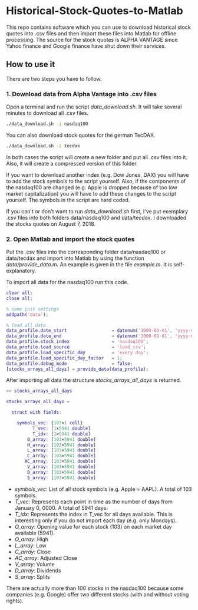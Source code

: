 # Historical-Stock-Quotes-to-Matlab

This repo contains software which you can use to download historical stock quotes into .csv files and then import these files into Matlab for offline processing. The source for the stock quotes is ALPHA VANTAGE since Yahoo finance and Google finance have shut down their services.

## How to use it

There are two steps you have to follow.

### 1. Download data from Alpha Vantage into .csv files

Open a terminal and run the script *data_download.sh*. It will take several minutes to download all .csv files.
```bash
./data_download.sh -i nasdaq100
```
You can also download stock quotes for the german TecDAX.
```bash
./data_download.sh -i tecdax
```
In both cases the script will create a new folder and put all .csv files into it. Also, it will create a compressed version of this folder.

If you want to download another index (e.g. Dow Jones, DAX) you will have to add the stock symbols to the script yourself. Also, if the components of the nasdaq100 are changed (e.g. Apple is dropped because of too low market capitalization) you will have to add these changes to the script yourself. The symbols in the script are hard coded.

If you can't or don't want to run *data_download.sh* first, I've put exemplary .csv files into both folders data/nasdaq100 and data/tecdax. I downloaded the stocks quotes on August 7, 2018.

### 2. Open Matlab and import the stock quotes

Put the .csv files into the corresponding folder data/nasdaq100 or data/tecdax and import into Matlab by using the function *data/provide_data.m*. An example is given in the file *example.m*. It is self-explanatory.

To import all data for the nasdaq100 run this code.
```matlab
clear all;
close all;

% some init settings
addpath('data');

% load all data
data_profile.date_start                 = datenum('1000-03-01', 'yyyy-mm-dd');
data_profile.date_end                   = datenum('3000-01-01', 'yyyy-mm-dd');
data_profile.stock_index                = 'nasdaq100';
data_profile.load_source                = 'load_csv';
data_profile.load_specific_day          = 'every day';
data_profile.load_specific_day_factor   = 1;
data_profile.debug_mode                 = false;
[stocks_arrays_all_days] = provide_data(data_profile);
```
After importing all data the structure *stocks_arrays_all_days* is returned.
```matlab
>> stocks_arrays_all_days

stocks_arrays_all_days = 

  struct with fields:

    symbols_vec: {103×1 cell}
          T_vec: [1×5941 double]
          T_idx: [1×5941 double]
        O_array: [103×5941 double]
        H_array: [103×5941 double]
        L_array: [103×5941 double]
        C_array: [103×5941 double]
       AC_array: [103×5941 double]
        V_array: [103×5941 double]
        D_array: [103×5941 double]
        S_array: [103×5941 double]
```
- *symbols_vec*: List of all stock symbols (e.g. Apple = AAPL). A total of 103 symbols.
- *T_vec*: Represents each point in time as the number of days from January 0, 0000. A total of 5941 days.
- *T_idx*: Represents the index in T_vec for all days available. This is interesting only if you do not import each day (e.g. only Mondays).
- *O_array*: Opening value for each stock (103) on each market day available (5941).
- *O_array*: High
- *L_array*: Low
- *C_array*: Close
- *AC_array*: Adjusted Close
- *V_array*: Volume
- *D_array*: Dividends
- *S_array*: Splits

There are actually more than 100 stocks in the nasdaq100 because some companies (e.g. Google) offer two different stocks (with and without voting rights).
